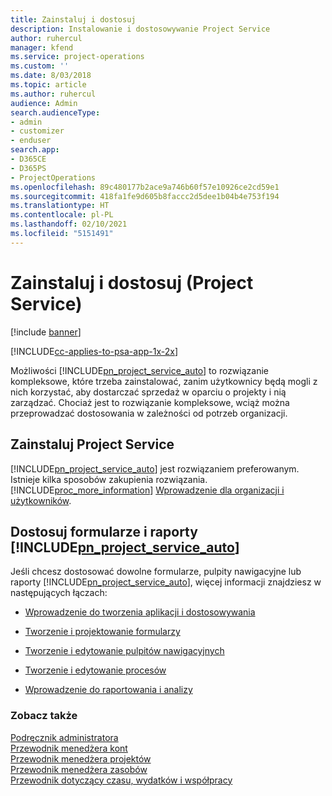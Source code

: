 ```yaml
---
title: Zainstaluj i dostosuj
description: Instalowanie i dostosowywanie Project Service
author: ruhercul
manager: kfend
ms.service: project-operations
ms.custom: ''
ms.date: 8/03/2018
ms.topic: article
ms.author: ruhercul
audience: Admin
search.audienceType:
- admin
- customizer
- enduser
search.app:
- D365CE
- D365PS
- ProjectOperations
ms.openlocfilehash: 89c480177b2ace9a746b60f57e10926ce2cd59e1
ms.sourcegitcommit: 418fa1fe9d605b8faccc2d5dee1b04b4e753f194
ms.translationtype: HT
ms.contentlocale: pl-PL
ms.lasthandoff: 02/10/2021
ms.locfileid: "5151491"
---
```

# <a name="install-and-customize-project-service"></a>Zainstaluj i dostosuj (Project Service)

[!include [banner](../includes/psa-now-project-operations.md)]

[!INCLUDE[cc-applies-to-psa-app-1x-2x](../includes/cc-applies-to-psa-app-1x-2x.md)]

Możliwości [!INCLUDE[pn_project_service_auto](../includes/pn-project-service-auto.md)] to rozwiązanie kompleksowe, które trzeba zainstalować, zanim użytkownicy będą mogli z nich korzystać, aby dostarczać sprzedaż w oparciu o projekty i nią zarządzać. Chociaż jest to rozwiązanie kompleksowe, wciąż można przeprowadzać dostosowania w zależności od potrzeb organizacji.  
<!-- TODO: I expect to find the information on how to get and install this here. Please find that and add it here. Same for Project Service.--> 
  
## <a name="install-project-service"></a>Zainstaluj Project Service  
 [!INCLUDE[pn_project_service_auto](../includes/pn-project-service-auto.md)] jest rozwiązaniem preferowanym. Istnieje kilka sposobów zakupienia rozwiązania. [!INCLUDE[proc_more_information](../includes/proc-more-information.md)] [Wprowadzenie dla organizacji i użytkowników](https://docs.microsoft.com/dynamics365/customerengagement/on-premises/admin/onboard-your-organization-and-users-to-dynamics-365-online).  
  
## <a name="customize-pn_project_service_auto-forms-and-reports"></a>Dostosuj formularze i raporty [!INCLUDE[pn_project_service_auto](../includes/pn-project-service-auto.md)]  
 Jeśli chcesz dostosować dowolne formularze, pulpity nawigacyjne lub raporty [!INCLUDE[pn_project_service_auto](../includes/pn-project-service-auto.md)], więcej informacji znajdziesz w następujących łączach:  
  
- [Wprowadzenie do tworzenia aplikacji i dostosowywania](https://docs.microsoft.com/dynamics365/customerengagement/on-premises/customize/getting-started-customization)  
  
- [Tworzenie i projektowanie formularzy](https://docs.microsoft.com/dynamics365/customerengagement/on-premises/customize/create-design-forms)  
  
- [Tworzenie i edytowanie pulpitów nawigacyjnych](https://docs.microsoft.com/dynamics365/customerengagement/on-premises/customize/create-edit-dashboards)  
  
- [Tworzenie i edytowanie procesów](https://docs.microsoft.com/dynamics365/customerengagement/on-premises/customize/guide-staff-through-common-tasks-processes)  
  
- [Wprowadzenie do raportowania i analizy](https://docs.microsoft.com/dynamics365/customerengagement/on-premises/analytics/reporting-analytics-with-dynamics-365)  
  
### <a name="see-also"></a>Zobacz także  
 [Podręcznik administratora](../psa/admin-guide.md)   
 [Przewodnik menedżera kont](../psa/account-manager-guide.md)   
 [Przewodnik menedżera projektów](../psa/project-manager-guide.md)   
 [Przewodnik menedżera zasobów](../psa/resource-manager-guide.md)   
 [Przewodnik dotyczący czasu, wydatków i współpracy](../psa/time-expense-collaboration-guide.md)
